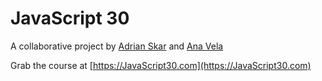 # JavaScript 30

A collaborative project by [Adrian Skar](https://github.com/AdrianSkar) and [Ana Vela](https://github.com/ana-vela)

Grab the course at [https://JavaScript30.com](https://JavaScript30.com)

